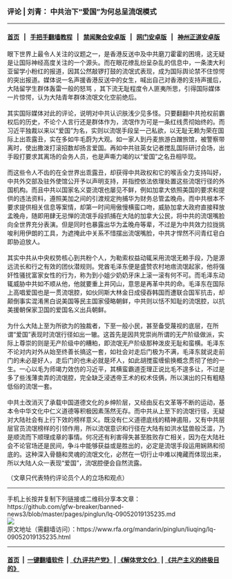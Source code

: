 ### 评论 | 刘青： 中共治下“爱国”为何总呈流氓模式
------------------------

#### [首页](https://github.com/gfw-breaker/banned-news3/blob/master/README.md) &nbsp;&nbsp;|&nbsp;&nbsp; [手把手翻墙教程](https://github.com/gfw-breaker/guides/wiki) &nbsp;&nbsp;|&nbsp;&nbsp; [禁闻聚合安卓版](https://github.com/gfw-breaker/bn-android) &nbsp;&nbsp;|&nbsp;&nbsp; [网门安卓版](https://github.com/oGate2/oGate) &nbsp;&nbsp;|&nbsp;&nbsp; [神州正道安卓版](https://github.com/SzzdOgate/update) 



<div id="storytext">
 <div>
  <div class="slot_header">
  </div>
 </div>
 <p>
  眼下世界上最令人关注的议题之一，是香港反送中及中共磨刀霍霍的困境，这无疑是让国际神经高度关注的一个源头。而在眼花缭乱纷呈杂乱的信息中，一条澳大利亚留学小粉红的报道，因其公然敲锣打鼓的流氓式表现，成为国际舆论禁不住惊愕的突出报道。媒体说一名声援香港反送中的女生，喊出自己对香港的支持声援后，大陆留学生群体轰雷一般的怒骂 ，其下流无耻程度令人匪夷所思，引得国际媒体一片惊愕，认为大陆青年群体流氓文化空前绝后。
  <br/>
  <br/>
  其实国际媒体对此的评论，说明对中共认识肤浅少见多怪。只要翻翻中共抢权前霸权后的历史，不论个人言行还是群体作为，流氓作为可是一条红线贯彻始终的。而习近平独裁以来以“爱国”为名，实则以流氓手段呈一己私欲，以无耻无赖为荣在国际上出乖露丑，实在多如牛毛蔚为大观。如一家人到丹麦旅游白蹭旅馆，被警察带离时，使出撒泼打滚招数却扬言爱国。再如中共驻英女记者搅乱国际研讨会场，出手殴打要求其离场的会务人员，也是声嘶力竭的以“爱国”之名丑相毕现。
  <br/>
  <br/>
  而这些令人不齿的在全世界出乖露丑，却获得中共政权和它的喉舌全力支持叫好，中共外交部及驻外使馆公开予以声明支持，并指控依法依理处置这些流氓行径的外国机构。而且中共以国家名义耍流氓也屡见不鲜，例如加拿大依照美国的要求和提供的违法资料，遵照美加之间的引渡规定拘捕华为财务总管孟晚舟。而中共根本不要求提供相关信息等案情，却第一时间用傲慢横蛮口吻，威胁加拿大政府直接释放孟晚舟，随即用肆无忌惮的流氓手段抓捕在大陆的加拿大公民，将中共的流氓嘴脸向全世界充分表演。但是同时也暴露出华为孟晚舟等辈，不过是为中共效力拉拢挑唆利用伊朗的工具，为遮掩此中关系不惜摆出流氓嘴脸，中共才悍然不问青红皂白即胁迫放人。
  <br/>
  <br/>
  其实中共从中央权势核心到共粉个人，为勒索权益动辄采用流氓无赖手段，乃是源远流长和行之有效的团伙潜规则。党酋毛泽东便是盛赞农村地痞流氓起家，他将强奸性骚扰富家女性的行为，称为到小姐少奶奶牙床上滚一滚有何不可。而毛泽东动辄威胁中共如不顺从他，他就要重上井冈山，意思是再革中共的命。毛泽东在国际上高唱爱国也是一贯流氓腔，如伙同斯大林金日成侵吞韩国而遭联合国军抗击，却颠倒事实混淆黑白说美国等民主国家侵略朝鲜，中共则以恬不知耻的流氓腔，以抗美援朝保家卫国的爱国名义出兵朝鲜。
  <br/>
  <br/>
  为什么大陆上至为所欲为的独裁者，下至一般小民，甚至备受蔑视的底层，在所谓“爱国”表现时流氓行径如出一辙。这首先是因共党崇尚所谓的无产阶级做派，实际上尊崇的则是无产阶级中的糟粕，即流氓无产阶级那种泼皮无耻和蛮横。毛泽东不论对内对外从始至终善长搞这一套，如社会对走后门极为不满，毛泽东就说走前门的未必是好人，走后门的也未必就是坏人，如此胡搅蛮缠偷换概念贯彻了他的一生。一心以毛为师竭力效仿的习近平，其横蛮霸道歪理正说比毛不遑多让，不过是多了些浅薄卖弄的流氓腔，完全缺乏浸透帝王术的权术伎俩，所以演出的只有粗糙低俗的流氓一套。
  <br/>
  <br/>
  中共土改消灭了承载中国道德文化的乡绅阶层，又经由反右文革等不断的运动，基本令中华文化中仁义道德等积极因素荡然无存。而中共从上至下的流氓行径，无疑对大陆社会有上行下效的榜样意义。既没有仁义道德底线的精神遏阻，又有中共层层官员流氓榜样的引领作用，所以流氓意识和行径在大陆有如洪水猛兽般泛滥，乃是顺流而下顺理成章的事情。何况还有利害得失甚至胜败存亡相关，因为在大陆社会不论官场还是民间，争斗中能够获益或是胜出的，必定是流氓手段运用娴熟和彻底的。这种深入骨髓和灵魂的流氓文化，必然在一切行止中难以掩藏而体现出来，所以大陆人众一表现“爱国”，流氓腔便会自然流露。
 </p>
 <p>
  （文章只代表特约评论员个人的立场和观点）
 </p>
</div>

<hr/>
手机上长按并复制下列链接或二维码分享本文章：<br/>
https://github.com/gfw-breaker/banned-news3/blob/master/pages/pinglun/lq-09052019135235.md <br/>
<a href='https://github.com/gfw-breaker/banned-news3/blob/master/pages/pinglun/lq-09052019135235.md'><img src='https://github.com/gfw-breaker/banned-news3/blob/master/pages/pinglun/lq-09052019135235.md.png'/></a> <br/>
原文地址（需翻墙访问）：https://www.rfa.org/mandarin/pinglun/liuqing/lq-09052019135235.html


------------------------
#### [首页](https://github.com/gfw-breaker/banned-news3/blob/master/README.md) &nbsp;|&nbsp; [一键翻墙软件](https://github.com/gfw-breaker/nogfw/blob/master/README.md) &nbsp;| [《九评共产党》](https://github.com/gfw-breaker/9ping.md/blob/master/README.md#九评之一评共产党是什么) | [《解体党文化》](https://github.com/gfw-breaker/jtdwh.md/blob/master/README.md) | [《共产主义的终极目的》](https://github.com/gfw-breaker/gczydzjmd.md/blob/master/README.md)


<img src='http://gfw-breaker.win/banned-news3/pages/pinglun/lq-09052019135235.md' width='0px' height='0px'/>